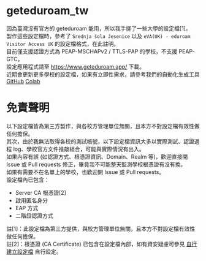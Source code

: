 # geteduroam_tw
因為臺灣沒有官方的 geteduroam 能用，所以我手搓了一些大學的設定檔[1]。<br>
製作這些設定檔時，參考了 `Srednja šola Jesenice` 以及 `eVA(UK) - eduroam Visitor Access UK` 的設定檔格式，在此註明。<br>
目前僅支援認證方式為 PEAP-MSCHAPv2 / TTLS-PAP 的學校，不支援 PEAP-GTC。<br>
設定應用程式請至 https://www.geteduroam.app/ 下載。<br>
近期會更新更多學校的設定檔，如果有立即性需求，請參考我們的自動化生成工具 [GitHub](https://github.com/eduroamtw/eduroam_profile_generater_colab) [Colab](https://colab.research.google.com/github/eduroamtw/eduroam_profile_generater_colab/blob/main/eduroam_profile_generater_colab.ipynb)
<!--嚴格來說不只這幾個，但有 GTC 的基本上不支援-->

# 免責聲明
以下設定檔皆為第三方製作，與各校方管理單位無關，且本方不對設定檔有效性做任何擔保。<br>
其次，由於我無法取得各校的測試帳號，以下設定檔資訊大多以實際測試、認證過程 log、學校官方文件推敲組合，可能與實際情況有出入。<br>
如果內容有誤 (如認證方式、根憑證資訊、Domain、Realm 等)，歡迎直接開 Issue 或 Pull requests 修正，畢竟我不可能整天監測學校根憑證有沒有換。<br>
如果有需要不在名單上的學校，也歡迎開 Issue 或 Pull requests。<br>
設定檔內已包含：<br>
- Server CA 根憑證[2]
- 啟用匿名身分
- EAP 方式
- 二階段認證方式

註[1]：此設定檔為第三方提供，與校方管理單位無關，且本方不對設定檔有效性做任何擔保。<br>
註[2]：根憑證 (CA Certificate) 已包含在設定檔內部，如有資安疑慮可參見 [自行建立設定檔](Template/README.md) 自行設定。<br>
